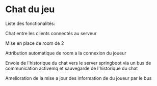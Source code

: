 # Chat du jeu 

Liste des fonctionalités:

Chat entre les clients connectés au serveur 

Mise en place de room de 2 

Attribution automatique de room a la connexion du joueur 

Envoie de l'historique du chat vers le server springboot via un bus de communication activemq et sauvegarde de l'historique du chat

Amelioration de la mise a jour des information de du joueur par le bus



